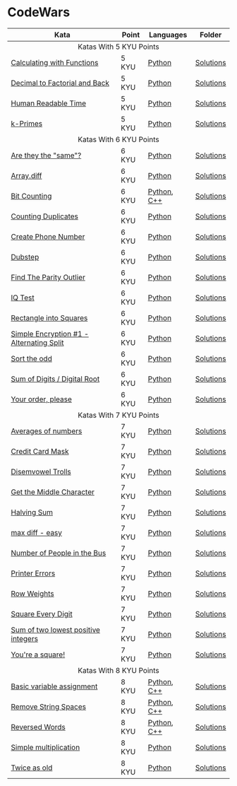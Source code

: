 # CodeWars

<table>
    <thead>
        <th>Kata</th>
        <th>Point</th>
        <th>Languages</th>
        <th>Folder</th>
    </thead>
    <tbody>
        <tr>
            <td colspan=4 style="text-align: center;">Katas With 5 KYU Points</td>
        </tr>
        <tr>
            <td>
                <a href="https://www.codewars.com/kata/525f3eda17c7cd9f9e000b39">Calculating with Functions</a>
            </td>
            <td>
                5 KYU
            </td>
            <td>
                <a href="5 KYU/Calculating with Functions/Solution.py">Python</a>
            </td>
            <td>
                <a href="5 KYU/Calculating with Functions">Solutions</a>
            </td>
        </tr>
        <tr>
            <td>
                <a href="https://www.codewars.com/kata/54e320dcebe1e583250008fd">Decimal to Factorial and Back</a>
            </td>
            <td>
                5 KYU
            </td>
            <td>
                <a href="5 KYU/Decimal to Factorial and Back/Solution.py">Python</a>
            </td>
            <td>
                <a href="5 KYU/Decimal to Factorial and Back">Solutions</a>
            </td>
        </tr>
        <tr>
            <td>
                <a href="https://www.codewars.com/kata/52685f7382004e774f0001f7">Human Readable Time</a>
            </td>
            <td>
                5 KYU
            </td>
            <td>
                <a href="5 KYU/Human Readable Time/Solution.py">Python</a>
            </td>
            <td>
                <a href="5 KYU/Human Readable Time">Solutions</a>
            </td>
        </tr>
        <tr>
            <td>
                <a href="https://www.codewars.com/kata/5726f813c8dcebf5ed000a6bs">k-Primes</a>
            </td>
            <td>
                5 KYU
            </td>
            <td>
                <a href="5 KYU/k-Primes/Solution.py">Python</a>
            </td>
            <td>
                <a href="5 KYU/k-Primes">Solutions</a>
            </td>
        </tr>
        <tr>
            <td colspan=4 style="text-align: center;">Katas With 6 KYU Points</td>
        </tr>
        <tr>
            <td>
                <a href="https://www.codewars.com/kata/550498447451fbbd7600041c">Are they the "same"?</a>
            </td>
            <td>
                6 KYU
            </td>
            <td>
                <a href="6 KYU/Are they the same/Solution.py">Python</a>
            </td>
            <td>
                <a href="6 KYU/Are they the same">Solutions</a>
            </td>
        </tr>
        <tr>
            <td>
                <a href="https://www.codewars.com/kata/523f5d21c841566fde000009">Array.diff</a>
            </td>
            <td>
                6 KYU
            </td>
            <td>
                <a href="6 KYU/Array.diff/Solution.py">Python</a>
            </td>
            <td>
                <a href="6 KYU/Array.diff">Solutions</a>
            </td>
        </tr>
        <tr>
            <td>
                <a href="https://www.codewars.com/kata/526571aae218b8ee490006f4">Bit Counting</a>
            </td>
            <td>
                6 KYU
            </td>
            <td>
                <a href="6 KYU/Bit Counting/Solution.py">Python</a>, <a href="6 KYU/Bit Counting/Solution.cpp">C++</a>
            </td>
            <td>
                <a href="6 KYU/Bit Counting">Solutions</a>
            </td>
        </tr>
        <tr>
            <td>
                <a href="https://www.codewars.com/kata/54bf1c2cd5b56cc47f0007a1">Counting Duplicates</a>
            </td>
            <td>
                6 KYU
            </td>
            <td>
                <a href="6 KYU/Counting Duplicates/Solution.py">Python</a>
            </td>
            <td>
                <a href="6 KYU/Counting Duplicates">Solutions</a>
            </td>
        </tr>
        <tr>
            <td>
                <a href="https://www.codewars.com/kata/525f50e3b73515a6db000b83">Create Phone Number</a>
            </td>
            <td>
                6 KYU
            </td>
            <td>
                <a href="6 KYU/Create Phone Number/Solution.py">Python</a>
            </td>
            <td>
                <a href="6 KYU/Create Phone Number">Solutions</a>
            </td>
        </tr>
        <tr>
            <td>
                <a href="https://www.codewars.com/kata/551dc350bf4e526099000ae5">Dubstep</a>
            </td>
            <td>
                6 KYU
            </td>
            <td>
                <a href="6 KYU/Dubstep/Solution.py">Python</a>
            </td>
            <td>
                <a href="6 KYU/Dubstep">Solutions</a>
            </td>
        </tr>
        <tr>
            <td>
                <a href="https://www.codewars.com/kata/5526fc09a1bbd946250002dc">Find The Parity Outlier</a>
            </td>
            <td>
                6 KYU
            </td>
            <td>
                <a href="6 KYU/Find The Parity Outlier/Solution.py">Python</a>
            </td>
            <td>
                <a href="6 KYU/Find The Parity Outlier">Solutions</a>
            </td>
        </tr>
        <tr>
            <td>
                <a href="https://www.codewars.com/kata/552c028c030765286c00007d">IQ Test</a>
            </td>
            <td>
                6 KYU
            </td>
            <td>
                <a href="6 KYU/IQ Test/Solution.py">Python</a>
            </td>
            <td>
                <a href="6 KYU/IQ Test">Solutions</a>
            </td>
        </tr>
        <tr>
            <td>
                <a href="https://www.codewars.com/kata/55466989aeecab5aac00003e">Rectangle into Squares</a>
            </td>
            <td>
                6 KYU
            </td>
            <td>
                <a href="6 KYU/Rectangle into Squares/Solution.py">Python</a>
            </td>
            <td>
                <a href="6 KYU/Rectangle into Squares">Solutions</a>
            </td>
        </tr>
        <tr>
            <td>
                <a href="https://www.codewars.com/kata/57814d79a56c88e3e0000786">Simple Encryption #1 - Alternating Split</a>
            </td>
            <td>
                6 KYU
            </td>
            <td>
                <a href="6 KYU/Simple Encryption #1 - Alternating Split/Solution.py">Python</a>
            </td>
            <td>
                <a href="6 KYU/Simple Encryption #1 - Alternating Split">Solutions</a>
            </td>
        </tr>
        <tr>
            <td>
                <a href="https://www.codewars.com/kata/578aa45ee9fd15ff4600090d">Sort the odd</a>
            </td>
            <td>
                6 KYU
            </td>
            <td>
                <a href="6 KYU/Sort the odd/Solution.py">Python</a>
            </td>
            <td>
                <a href="6 KYU/Sort the odd">Solutions</a>
            </td>
        </tr>
        <tr>
            <td>
                <a href="https://www.codewars.com/kata/541c8630095125aba6000c00">Sum of Digits / Digital Root</a>
            </td>
            <td>
                6 KYU
            </td>
            <td>
                <a href="6 KYU/Sum of Digits - Digital Root/Solution.py">Python</a>
            </td>
            <td>
                <a href="6 KYU/Sum of Digits - Digital Root">Solutions</a>
            </td>
        </tr>
        <tr>
            <td>
                <a href="https://www.codewars.com/kata/55c45be3b2079eccff00010f">Your order, please</a>
            </td>
            <td>
                6 KYU
            </td>
            <td>
                <a href="6 KYU/Your order, please/Solution.py">Python</a>
            </td>
            <td>
                <a href="6 KYU/Your order, please">Solutions</a>
            </td>
        </tr>
        <tr>
            <td colspan=4 style="text-align: center;">Katas With 7 KYU Points</td>
        </tr>
        <tr>
            <td>
                <a href="https://www.codewars.com/kata/57d2807295497e652b000139">Averages of numbers</a>
            </td>
            <td>
                7 KYU
            </td>
            <td>
                <a href="7 KYU/Averages of numbers/Solution.py">Python</a>
            </td>
            <td>
                <a href="7 KYU/Averages of numbers">Solutions</a>
            </td>
        </tr>
        <tr>
            <td>
                <a href="https://www.codewars.com/kata/5412509bd436bd33920011bc">Credit Card Mask</a>
            </td>
            <td>
                7 KYU
            </td>
            <td>
                <a href="7 KYU/Credit Card Mask/Solution.py">Python</a>
            </td>
            <td>
                <a href="7 KYU/Credit Card Mask">Solutions</a>
            </td>
        </tr>
        <tr>
            <td>
                <a href="https://www.codewars.com/kata/52fba66badcd10859f00097e">Disemvowel Trolls</a>
            </td>
            <td>
                7 KYU
            </td>
            <td>
                <a href="7 KYU/Disemvowel Trolls/Solution.py">Python</a>
            </td>
            <td>
                <a href="7 KYU/Disemvowel Trolls">Solutions</a>
            </td>
        </tr>
        <tr>
            <td>
                <a href="https://www.codewars.com/kata/56747fd5cb988479af000028">Get the Middle Character</a>
            </td>
            <td>
                7 KYU
            </td>
            <td>
                <a href="7 KYU/Get the Middle Character/Solution.py">Python</a>
            </td>
            <td>
                <a href="7 KYU/Get the Middle Character">Solutions</a>
            </td>
        </tr>
        <tr>
            <td>
                <a href="https://www.codewars.com/kata/5a58d46cfd56cb4e8600009d">Halving Sum</a>
            </td>
            <td>
                7 KYU
            </td>
            <td>
                <a href="7 KYU/Halving Sum/Solution.py">Python</a>
            </td>
            <td>
                <a href="7 KYU/Halving Sum">Solutions</a>
            </td>
        </tr>
        <tr>
            <td>
                <a href="https://www.codewars.com/kata/588a3c3ef0fbc9c8e1000095">max diff - easy</a>
            </td>
            <td>
                7 KYU
            </td>
            <td>
                <a href="7 KYU/max diff - easy/Solution.py">Python</a>
            </td>
            <td>
                <a href="7 KYU/max diff - easy">Solutions</a>
            </td>
        </tr>
        <tr>
            <td>
                <a href="https://www.codewars.com/kata/5648b12ce68d9daa6b000099">Number of People in the Bus</a>
            </td>
            <td>
                7 KYU
            </td>
            <td>
                <a href="7 KYU/Number of People in the Bus/Solution.py">Python</a>
            </td>
            <td>
                <a href="7 KYU/Number of People in the Bus">Solutions</a>
            </td>
        </tr>
        <tr>
            <td>
                <a href="https://www.codewars.com/kata/56541980fa08ab47a0000040">Printer Errors</a>
            </td>
            <td>
                7 KYU
            </td>
            <td>
                <a href="7 KYU/Printer Errors/Solution.py">Python</a>
            </td>
            <td>
                <a href="7 KYU/Printer Errors">Solutions</a>
            </td>
        </tr>
        <tr>
            <td>
                <a href="https://www.codewars.com/kata/5abd66a5ccfd1130b30000a9">Row Weights</a>
            </td>
            <td>
                7 KYU
            </td>
            <td>
                <a href="7 KYU/Row Weights/Solution.py">Python</a>
            </td>
            <td>
                <a href="7 KYU/Row Weights">Solutions</a>
            </td>
        </tr>
        <tr>
            <td>
                <a href="https://www.codewars.com/kata/546e2562b03326a88e000020">Square Every Digit</a>
            </td>
            <td>
                7 KYU
            </td>
            <td>
                <a href="7 KYU/Square Every Digit/Solution.py">Python</a>
            </td>
            <td>
                <a href="7 KYU/Square Every Digit">Solutions</a>
            </td>
        </tr>
        <tr>
            <td>
                <a href="https://www.codewars.com/kata/558fc85d8fd1938afb000014">Sum of two lowest positive integers</a>
            </td>
            <td>
                7 KYU
            </td>
            <td>
                <a href="7 KYU/Sum of two lowest positive integers/Solution.py">Python</a>
            </td>
            <td>
                <a href="7 KYU/Sum of two lowest positive integers">Solutions</a>
            </td>
        </tr>
        <tr>
            <td>
                <a href="https://www.codewars.com/kata/54c27a33fb7da0db0100040e">You're a square!</a>
            </td>
            <td>
                7 KYU
            </td>
            <td>
                <a href="7 KYU/You're a square!/Solution.py">Python</a>
            </td>
            <td>
                <a href="7 KYU/You're a square!">Solutions</a>
            </td>
        </tr>
        <tr>
            <td colspan=4 style="text-align: center;">Katas With 8 KYU Points</td>
        </tr>
        <tr>
            <td>
                <a href="https://www.codewars.com/kata/50ee6b0bdeab583673000025">Basic variable assignment</a>
            </td>
            <td>
                8 KYU
            </td>
            <td>
                <a href="8 KYU/Basic variable assignment/Solution.py">Python</a>, <a href="8 KYU/Basic variable assignment/Solution.cpp">C++</a>
            </td>
            <td>
                <a href="8 KYU/Basic variable assignment">Solutions</a>
            </td>
        </tr>
        <tr>
            <td>
                <a href="https://www.codewars.com/kata/57eae20f5500ad98e50002c5">Remove String Spaces</a>
            </td>
            <td>
                8 KYU
            </td>
            <td>
                <a href="8 KYU/Remove String Spaces/Solution.py">Python</a>, <a href="8 KYU/Remove String Spaces/Solution.cpp">C++</a>
            </td>
            <td>
                <a href="8 KYU/Remove String Spaces">Solutions</a>
            </td>
        </tr>
        <tr>
            <td>
                <a href="https://www.codewars.com/kata/51c8991dee245d7ddf00000e">Reversed Words</a>
            </td>
            <td>
                8 KYU
            </td>
            <td>
                <a href="8 KYU/Reversed Words/Solution.py">Python</a>, <a href="8 KYU/Reversed Words/Solution.cpp">C++</a>
            </td>
            <td>
                <a href="8 KYU/Reversed Words">Solutions</a>
            </td>
        </tr>
        <tr>
            <td>
                <a href="https://www.codewars.com/kata/583710ccaa6717322c000105">Simple multiplication</a>
            </td>
            <td>
                8 KYU
            </td>
            <td>
                <a href="8 KYU/Simple multiplication/Solution.py">Python</a>
            </td>
            <td>
                <a href="8 KYU/Simple multiplication">Solutions</a>
            </td>
        </tr>
        <tr>
            <td>
                <a href="https://www.codewars.com/kata/5b853229cfde412a470000d0">Twice as old</a>
            </td>
            <td>
                8 KYU
            </td>
            <td>
                <a href="8 KYU/Twice as old/Solution.py">Python</a>
            </td>
            <td>
                <a href="8 KYU/Twice as old">Solutions</a>
            </td>
        </tr>
    </tbody>
</table>